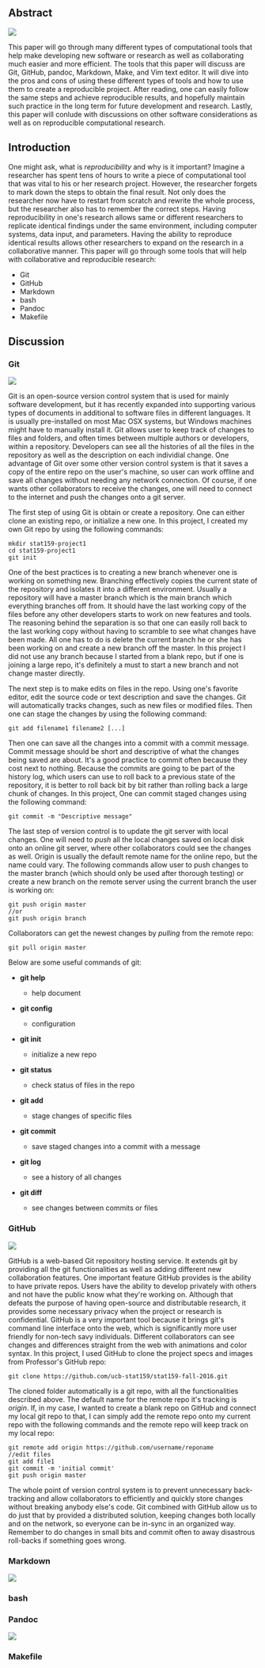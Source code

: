 Abstract
--------

![](../images/stat159-logo.png)

This paper will go through many different types of computational tools
that help make developing new software or research as well as
collaborating much easier and more efficient. The tools that this paper
will discuss are Git, GitHub, pandoc, Markdown, Make, and Vim text
editor. It will dive into the pros and cons of using these different
types of tools and how to use them to create a reproducible project.
After reading, one can easily follow the same steps and achieve
reproducible results, and hopefully maintain such practice in the long
term for future development and research. Lastly, this paper will
conlude with discussions on other software considerations as well as on
reproducible computational research.

Introduction
------------

One might ask, what is *reproducibility* and why is it important?
Imagine a researcher has spent tens of hours to write a piece of
computational tool that was vital to his or her research project.
However, the researcher forgets to mark down the steps to obtain the
final result. Not only does the researcher now have to restart from
scratch and rewrite the whole process, but the researcher also has to
remember the correct steps. Having reproducibility in one's research
allows same or different researchers to replicate identical findings
under the same environment, including computer systems, data input, and
parameters. Having the ability to reproduce identical results allows
other researchers to expand on the research in a collaborative manner.
This paper will go through some tools that will help with collaborative
and reproducible research:

-   Git
-   GitHub
-   Markdown
-   bash
-   Pandoc
-   Makefile

Discussion
----------

### Git

![](../images/git-logo.png)

Git is an open-source version control system that is used for mainly
software development, but it has recently expanded into supporting
various types of documents in additional to software files in different
languages. It is usually pre-installed on most Mac OSX systems, but
Windows machines might have to manually install it. Git allows user to
keep track of changes to files and folders, and often times between
multiple authors or developers, within a repository. Developers can see
all the histories of all the files in the repository as well as the
description on each individial change. One advantage of Git over some
other version control system is that it saves a copy of the entire repo
on the user's machine, so user can work offline and save all changes
without needing any network connection. Of course, if one wants other
collaborators to receive the changes, one will need to connect to the
internet and push the changes onto a git server.

The first step of using Git is obtain or create a repository. One can
either clone an existing repo, or initialize a new one. In this project,
I created my own Git repo by using the following commands:

``` {.bash}
mkdir stat159-project1
cd stat159-project1
git init
```

One of the best practices is to creating a new branch whenever one is
working on something new. Branching effectively copies the current state
of the repository and isolates it into a different environment. Usually
a repository will have a master branch which is the main branch which
everything branches off from. It should have the last working copy of
the files before any other developers starts to work on new features and
tools. The reasoning behind the separation is so that one can easily
roll back to the last working copy without having to scramble to see
what changes have been made. All one has to do is delete the current
branch he or she has been working on and create a new branch off the
master. In this project I did not use any branch because I started from
a blank repo, but if one is joining a large repo, it's definitely a must
to start a new branch and not change master directly.

The next step is to make edits on files in the repo. Using one's
favorite editor, edit the source code or text description and save the
changes. Git will automatically tracks changes, such as new files or
modified files. Then one can stage the changes by using the following
command:

``` {.bash}
git add filename1 filename2 [...]
```

Then one can save all the changes into a commit with a commit message.
Commit message should be short and descriptive of what the changes being
saved are about. It's a good practice to commit often because they cost
next to nothing. Because the commits are going to be part of the history
log, which users can use to roll back to a previous state of the
repository, it is better to roll back bit by bit rather than rolling
back a large chunk of changes. In this project, One can commit staged
changes using the following command:

``` {.bash}
git commit -m "Descriptive message"
```

The last step of version control is to update the git server with local
changes. One will need to *push* all the local changes saved on local
disk onto an online git server, where other collaborators could see the
changes as well. Origin is usually the default remote name for the
online repo, but the name could vary. The following commands allow user
to push changes to the master branch (which should only be used after
thorough testing) or create a new branch on the remote server using the
current branch the user is working on:

``` {.bash}
git push origin master 
//or
git push origin branch
```

Collaborators can get the newest changes by *pulling* from the remote
repo:

``` {.bash}
git pull origin master
```

Below are some useful commands of git:

-   **git help**

    -   help document
-   **git config**

    -   configuration
-   **git init**

    -   initialize a new repo
-   **git status**

    -   check status of files in the repo
-   **git add**

    -   stage changes of specific files
-   **git commit**

    -   save staged changes into a commit with a message
-   **git log**

    -   see a history of all changes
-   **git diff**

    -   see changes between commits or files

### GitHub

![](../images/github-logo.png)

GitHub is a web-based Git repository hosting service. It extends git by
providing all the git functionalities as well as adding different new
collaboration features. One important feature GitHub provides is the
ability to have private repos. Users have the ability to develop
privately with others and not have the public know what they're working
on. Although that defeats the purpose of having open-source and
distributable research, it provides some necessary privacy when the
project or research is confidential. GitHub is a very important tool
because it brings git's command line interface onto the web, which is
significantly more user friendly for non-tech savy individuals.
Different collaborators can see changes and differences straight from
the web with animations and color syntax. In this project, I used GitHub
to clone the project specs and images from Professor's GitHub repo:

``` {.bash}
git clone https://github.com/ucb-stat159/stat159-fall-2016.git
```

The cloned folder automatically is a git repo, with all the
functionalities described above. The default name for the remote repo
it's tracking is *origin*. If, in my case, I wanted to create a blank
repo on GitHub and connect my local git repo to that, I can simply add
the remote repo onto my current repo with the following commands and the
remote repo will keep track on my local repo:

``` {.bash}
git remote add origin https://github.com/username/reponame
//edit files
git add file1
git commit -m 'initial commit'
git push origin master
```

The whole point of version control system is to prevent unnecessary
back-tracking and allow collaborators to efficiently and quickly store
changes without breaking anybody else's code. Git combined with GitHub
allow us to do just that by provided a distributed solution, keeping
changes both locally and on the network, so everyone can be in-sync in
an organized way. Remember to do changes in small bits and commit often
to away disastrous roll-backs if something goes wrong.

### Markdown

![](../images/markdown-logo.png)

### bash

### Pandoc

![](../images/pandoc-logo.png)

### Makefile
